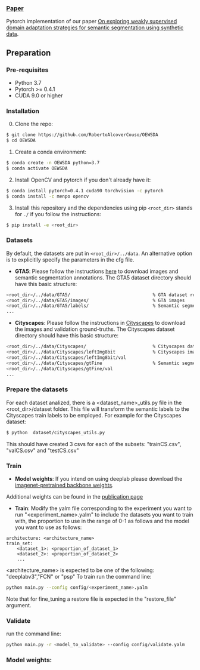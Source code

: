 ### [Paper](https://link.springer.com/article/10.1007/s11042-023-14662-0)  <br>

Pytorch implementation of our paper [On exploring weakly supervised domain adaptation strategies for semantic segmentation using synthetic data](https://link.springer.com/article/10.1007/s11042-023-14662-0).<br>

## Preparation

### Pre-requisites
* Python 3.7
* Pytorch >= 0.4.1
* CUDA 9.0 or higher

### Installation
0. Clone the repo:
```bash
$ git clone https://github.com/RobertoAlcoverCouso/OEWSDA
$ cd OEWSDA
```
1. Create a conda environment:
```bash
$ conda create -n OEWSDA python=3.7
$ conda activate OEWSDA
``` 
2. Install OpenCV and pytorch if you don't already have it:

```bash
$ conda install pytorch=0.4.1 cuda90 torchvision -c pytorch
$ conda install -c menpo opencv
```

3. Install this repository and the dependencies using pip ```<root_dir>``` stands for ```./``` if you follow the instructions:
```bash
$ pip install -e <root_dir> 
```
### Datasets
By default, the datasets are put in ```<root_dir>/../data```. An alternative option is to explicitlly specify the parameters in the cfg file.


* **GTA5**: Please follow the instructions [here](https://download.visinf.tu-darmstadt.de/data/from_games/) to download images and semantic segmentation annotations. The GTA5 dataset directory should have this basic structure:
```bash
<root_dir>/../data/GTA5/                               % GTA dataset root
<root_dir>/../data/GTA5/images/                        % GTA images
<root_dir>/../data/GTA5/labels/                        % Semantic segmentation labels
...
```

* **Cityscapes**: Please follow the instructions in [Cityscapes](https://www.cityscapes-dataset.com/) to download the images and validation ground-truths. The Cityscapes dataset directory should have this basic structure:
```bash
<root_dir>/../data/Cityscapes/                         % Cityscapes dataset root
<root_dir>/../data/Cityscapes/leftImg8bit              % Cityscapes images
<root_dir>/../data/Cityscapes/leftImg8bit/val
<root_dir>/../data/Cityscapes/gtFine                   % Semantic segmentation labels
<root_dir>/../data/Cityscapes/gtFine/val
...
```
### Prepare the datasets

For each dataset analized, there is a <dataset_name>_utils.py file in the <root_dir>/dataset folder. This file will transform the semantic labels to the Cityscapes train labels  to be employed. For example for the Cityscapes dataset:
```bash
$ python  dataset/cityscapes_utils.py
```
This should have created 3 csvs for each of the subsets:  "trainCS.csv", "valCS.csv" and "testCS.csv"


### Train 

* **Model weights**: If you intend on using deeplab please download the [imagenet-pretrained backbone weights](http://www-vpu.eps.uam.es/publications/WSDA_publications/model_zoo/Imagenet_pretrained/init.pth).

Additional weights can be found in the [publication page](http://www-vpu.eps.uam.es/publications/WSDA_publications/)

* **Train**:
Modify the yalm file corresponding to the experiment you want to run "<experiment_name>.yalm" to include the datasets you want to train with, the proportion to use in the range of 0-1 as follows and the model you want to use as follows:
```yalm
architecture: <architecture_name>
train_set:
    <dataset_1>: <proportion_of_dataset_1>
    <dataset_2>: <proportion_of_dataset_2>
    ...
```
<architecture_name> is expected to be one of the following: "deeplabv3","FCN" or "psp"
To train run the command line:
```bash
python main.py --config config/<experiment_name>.yalm
```
Note that for fine_tuning a restore file is expected in the "restore_file" argument.

### Validate

run the command line: 
```bash
python main.py -r <model_to_validate> --config config/validate.yalm
```

### Model weights:
